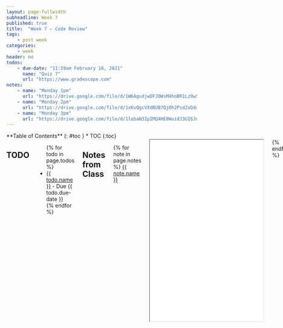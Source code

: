 ```yaml
---
layout: page-fullwidth
subheadline: Week 7
published: true
title:  "Week 7 – Code Review"
tags:
    - post week
categories:
    - week
header: no
todos:
    - due-date: "11:59am February 16, 2021"
      name: "Quiz 7"
      url: "https://www.gradescope.com"
notes:
    - name: "Monday 1pm"
      url: "https://drive.google.com/file/d/1W6AgudjwDFJOWsM4hoBR1Lz0w5bb0ct7"
    - name: "Monday 2pm"
      url: "https://drive.google.com/file/d/1xKvQgcVXdBUB7Qj0h2Psd2xDd4TB-EbW"
    - name: "Monday 3pm"
      url: "https://drive.google.com/file/d/1lobaN3IpIMQ4HE8WuidJ3UI6Ju6wk16J"
---
```


<div class="row">
<div class="medium-4 medium-push-8 columns" markdown="1">
<div class="panel radius fixed-toc"  data-options="sticky_on:large" markdown="1">
**Table of Contents**
{: #toc }
*  TOC
{:toc}
</div>
</div><!-- /.medium-4.columns -->

<div class="medium-8 medium-pull-4 columns" markdown="1">

## TODO

<ul>
{% for todo in page.todos %}
<li><a href="{{ todo.url }}">{{ todo.name }}</a> - Due {{ todo.due-date }}</li>
{% endfor %}
</ul>

## Notes from Class

{% for note in page.notes %}
<a href="{{ note.url }}">{{ note.name }}</a>
<iframe src="{{ note.url }}/preview" width="640" height="480" allow="autoplay"></iframe>
{% endfor %}

- <a href="https://github.com/ucsd-cse15l-w22/markdown-parse/tree/2pm">Monday 1pm Code</a>
- <a href="https://github.com/ucsd-cse15l-w22/markdown-parse/tree/3pm">Monday 2pm Code</a>
- <a href="https://github.com/ucsd-cse15l-w22/markdown-parse/tree/4pm">Monday 3pm Code</a>


## Lab Tasks

In this lab, you will review another group's code to give feedback, find new
bugs, and learn from each other.

The overall plan for lab is:

1. You will get a link to a repository from another group, download and work on
the code for 30-40 minutes.
2. Half of your group will meet with half of that group to ask questions and
discuss; the other half of your group will stay to answer questions from a group
that's reviewing your code.
3. You'll regroup with your entire group to finalize specific feedback on the
code you are reviewing.

### Part 1 – Initial Review

Your lab tutor will provide you with a link to a repository for another group.

Clone it, and complete the following tasks. For each, document it in your notes
file:

- Run their tests. What was the easiest way to run their tests? What commands
did you use? Did you have any trouble doing this?
- Does your group have any tests that they don't have? Add them and run them. Do
they pass? Make a commit with the newly-added tests.
- Do they have any tests that no one in your group has? Make a note of which ones
in the notes document.
- Choose an example input and trace through the code with that input. In your
trace, build a table with a row for each iteration of the loop (or each loop, if
the group added multiple), showing the value of each variable at the beginning
and end of the loop. You can try doing this by hand, but it may be much more
effective to do it with print statements!

Your goal should be twofold:

1. Come up with at least two issues to report (you'll do this as actual issue
submissions later). For each, include the failure-inducing input and the
symptom; save it in your Google doc for now. For at least one of the issues, try
to fix it.

2. Come up with questions for the group as you do this. For example:
    - Are you unsure why a particular condition works the way it does?
    - Do you think there is a bug in their code?
    - Are you unsure what the purpose of one of the variables is?
    - What are some missing test cases, and why are they important to include?

Write at least 3 questions down in your Google Sheet. You are going to ask these
questions to the other group.

### Part 2 – Discussion

The lab leaders will help reorganize your groups so that half of your group meets
with the group whose code you are reviewing to ask questions, and half of your
group meets with the group that is reviewing _your group's_ code.

Ask the questions you wrote down and **write down the answers**, and discuss
interesting differences you've noticed between your code and the other group's.

### Part 3 – Review, Issues, and Pull Request

Next, you will use what you learned to make suggestions for improvements to the
other team's repository. Submit the two issues you came up with earlier as
Github issues.

Take the time to nicely format these and make them helpful to the team you are
reviewing for. Make sure across your two issues to do the following:

- Go look at their code and link directly to a line you think could be changed
or added to in order to fix an issue (you can click on line numbers in Github to
get a direct link to that line)
- Include a code block with a test file you wrote – it's important to put it in
a code block and not a screenshot so they can easily copy-paste it!
- Include a code block or screenshot of the test failing so you can easily
describe the symptom.
- For at least one of the issues, make sure to suggest a fix.

In all of this communication, remember to be polite, professional, and focus on
giving detail and clear writing. A huge part of the job of a working software
professional or researcher is _accurately communicating about code and system
behavior_. This lab is practice in that, and pull requests/issues are one way
professional engineers do this all the time.



